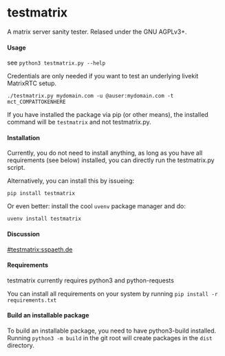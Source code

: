 # testmatrix

A matrix server sanity tester. Relased under the GNU AGPLv3+.

#### Usage

see `python3 testmatrix.py --help`

Credentials are only needed if you want to test an underlying livekit
MatrixRTC setup.

`./testmatrix.py mydomain.com -u @auser:mydomain.com -t mct_COMPATTOKENHERE`

If you have installed the package via pip (or other means), the
installed command will be `testmatrix` and not testmatrix.py.

#### Installation

Currently, you do not need to install anything, as long as you have all
requirements (see below) installed, you can directly run the testmatrix.py
script.

Alternatively, you can install this by issueing:

`pip install testmatrix`

Or even better: install the cool `uvenv` package manager and do:

`uvenv install testmatrix`

#### Discussion

[#testmatrix:sspaeth.de](https://matrix.to/#/#testmatrix:sspaeth.de)

#### Requirements

testmatrix currently requires python3 and python-requests

You can install all requirements on your system by running
`pip install -r requirements.txt`

#### Build an installable package

To build an installable package, you need to have python3-build
installed. Running `python3 -m build` in the git root will create
packages in the `dist` directory.
